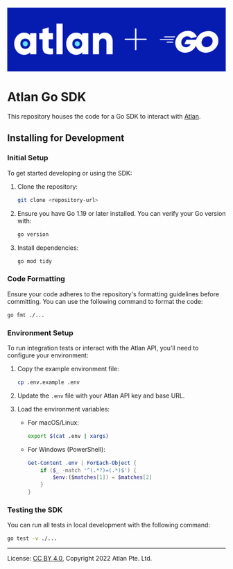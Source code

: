 <!-- SPDX-License-Identifier: CC-BY-4.0 -->
<!-- Copyright 2022 Atlan Pte. Ltd. -->

<p align="center">
  <img src="atlan-go-logo.png" alt="Atlan Go SDK Logo" width="800" />
</p>

# Atlan Go SDK
This repository houses the code for a Go SDK to interact with [Atlan](https://atlan.com).


## Installing for Development

### Initial Setup
To get started developing or using the SDK:

1. Clone the repository:
   ```bash
   git clone <repository-url>
   ```

2. Ensure you have Go 1.19 or later installed. You can verify your Go version with:
   ```bash
   go version
   ```

3. Install dependencies:
   ```bash
   go mod tidy
   ```

### Code Formatting
Ensure your code adheres to the repository's formatting guidelines before committing. You can use the following command to format the code:
```bash
go fmt ./...
```

### Environment Setup
To run integration tests or interact with the Atlan API, you'll need to configure your environment:

1. Copy the example environment file:
   ```bash
   cp .env.example .env
   ```

2. Update the `.env` file with your Atlan API key and base URL.

3. Load the environment variables:
    - For macOS/Linux:
      ```bash
      export $(cat .env | xargs)
      ```
    - For Windows (PowerShell):
      ```powershell
      Get-Content .env | ForEach-Object {
          if ($_ -match '^(.*?)=(.*)$') {
              $env:($matches[1]) = $matches[2]
          }
      }
      ```

### Testing the SDK

You can run all tests in local development with the following command:
```bash
go test -v ./...
```

---

License: [CC BY 4.0](https://creativecommons.org/licenses/by/4.0/),
Copyright 2022 Atlan Pte. Ltd.